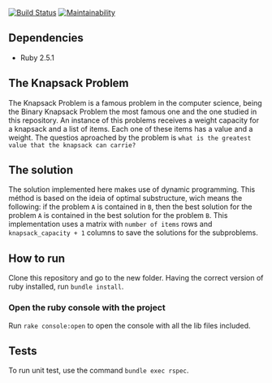 [![Build Status](https://semaphoreci.com/api/v1/pedroperrone/knapsack-problem/branches/master/badge.svg)](https://semaphoreci.com/pedroperrone/knapsack-problem)
[![Maintainability](https://api.codeclimate.com/v1/badges/0bfdc3e212c1f2147a32/maintainability)](https://codeclimate.com/github/pedroperrone/knapsack-problem/maintainability)

## Dependencies
* Ruby 2.5.1

## The Knapsack Problem
The Knapsack Problem is a famous problem in the computer science, being the Binary Knapsack Problem the most famous one and the one studied in this repository. An instance of this problems receives a weight capacity for a knapsack and a list of items. Each one of these items has a value and a weight. The questios aproached by the problem is `what is the greatest value that the knapsack can carrie?`

## The solution
The solution implemented here makes use of dynamic programming. This méthod is based on the ideia of optimal substructure, wich means the following: if the problem `A` is contained in `B`, then the best solution for the problem `A` is contained in the best solution for the problem `B`.
This implementation uses a matrix with `number of items` rows and `knapsack_capacity + 1` columns to save the solutions for the subproblems.

## How to run

Clone this repository and go to the new folder. Having the correct version of ruby installed, run `bundle install`.

### Open the ruby console with the project

Run `rake console:open` to open the console with all the lib files included.

## Tests

To run unit test, use the command `bundle exec rspec`.
